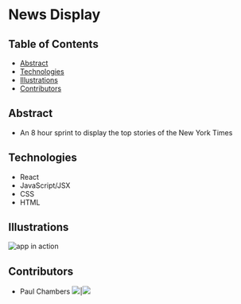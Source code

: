 # **News Display**

## **Table of Contents**

- [Abstract](#Abstract)
- [Technologies](#Technologies)
- [Illustrations](#Illustrations)
- [Contributors](#Contributors)

## **Abstract**

- An 8 hour sprint to display the top stories of the New York Times

## **Technologies**

- React
- JavaScript/JSX
- CSS
- HTML

## **Illustrations**

![app in action](https://github.com/PaulTimothyChambers/news-display/blob/main/gif.gif)

## **Contributors**

- Paul Chambers [<img src="https://img.shields.io/badge/GitHub-181717.svg?&style=flaste&logo=github&logoColor=white" />](https://github.com/PaulTimothyChambers)|[<img src= "https://img.shields.io/badge/in-LinkedIn-blue" />](https://www.linkedin.com/in/paultimothychambers/)
